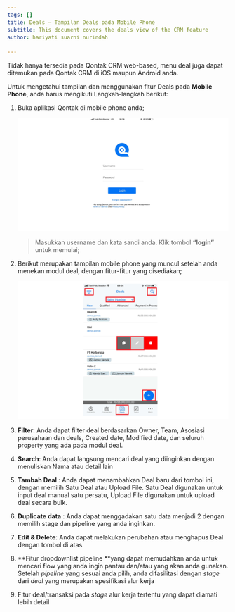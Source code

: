 ```yaml
---
tags: []
title: Deals – Tampilan Deals pada Mobile Phone
subtitle: This document covers the deals view of the CRM feature
author: hariyati suarni nurindah

---
```

Tidak hanya tersedia pada Qontak CRM web-based, menu deal juga dapat ditemukan pada Qontak CRM di iOS maupun Android anda.

Untuk mengetahui tampilan dan menggunakan fitur Deals pada **Mobile Phone**, anda harus mengikuti Langkah-langkah berikut:

1. Buka aplikasi Qontak di mobile phone anda;

   ![](/uploads/kontakmobile.PNG)

   > Masukkan username dan kata sandi anda. Klik tombol **“login”** untuk memulai;
2. Berikut merupakan tampilan mobile phone yang muncul setelah anda menekan modul deal, dengan fitur-fitur yang disediakan;

   ![](/uploads/tampilandealmobile.PNG)
3. **Filter**: Anda dapat filter deal berdasarkan Owner, Team, Asosiasi perusahaan dan deals, Created date, Modified date, dan seluruh property yang ada pada modul deal.
4. **Search**: Anda dapat langsung mencari deal yang diinginkan dengan menuliskan Nama atau detail lain
5. **Tambah Deal** : Anda dapat menambahkan Deal baru dari tombol ini, dengan memilih Satu Deal atau Upload File. Satu Deal digunakan untuk input deal manual satu persatu, Upload File digunakan untuk upload deal secara bulk.
6. **Duplicate data** : Anda dapat menggadakan satu data menjadi 2 dengan memilih stage dan pipeline yang anda inginkan.
7. **Edit & Delete**: Anda dapat melakukan perubahan atau menghapus Deal dengan tombol di atas.
8. **Fitur dropdownlist pipeline **yang dapat memudahkan anda untuk mencari flow yang anda ingin pantau dan/atau yang akan anda gunakan. Setelah _pipeline_ yang sesuai anda pilih, anda difasilitasi dengan _stage_ dari _deal_ yang merupakan spesifikasi alur kerja
9. Fitur deal/transaksi pada _stage_ alur kerja tertentu yang dapat diamati lebih detail